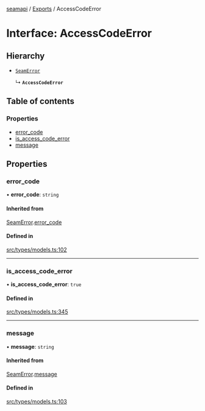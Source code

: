 [seamapi](../README.md) / [Exports](../modules.md) / AccessCodeError

# Interface: AccessCodeError

## Hierarchy

- [`SeamError`](SeamError.md)

  ↳ **`AccessCodeError`**

## Table of contents

### Properties

- [error\_code](AccessCodeError.md#error_code)
- [is\_access\_code\_error](AccessCodeError.md#is_access_code_error)
- [message](AccessCodeError.md#message)

## Properties

### error\_code

• **error\_code**: `string`

#### Inherited from

[SeamError](SeamError.md).[error_code](SeamError.md#error_code)

#### Defined in

[src/types/models.ts:102](https://github.com/seamapi/javascript/blob/main/src/types/models.ts#L102)

___

### is\_access\_code\_error

• **is\_access\_code\_error**: ``true``

#### Defined in

[src/types/models.ts:345](https://github.com/seamapi/javascript/blob/main/src/types/models.ts#L345)

___

### message

• **message**: `string`

#### Inherited from

[SeamError](SeamError.md).[message](SeamError.md#message)

#### Defined in

[src/types/models.ts:103](https://github.com/seamapi/javascript/blob/main/src/types/models.ts#L103)
